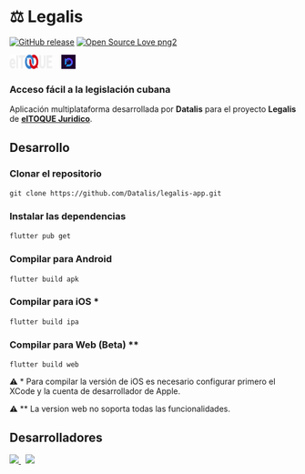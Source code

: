 # **⚖️ Legalis**

[![GitHub release](https://img.shields.io/github/release/datalis/legalis-app)](https://github.com/datalis/legalis-app/releases/)
[![Open Source Love png2](https://badges.frapsoft.com/os/v2/open-source.png?v=103)](https://github.com/datalis/legalis-app/)

<img src="./assets/images/eltoque.svg" width="75" height="25">&nbsp;&nbsp;&nbsp;
<img src="./assets/images/datalis.png" width="25" height="25">

### **Acceso fácil a la legislación cubana**

Aplicación multiplataforma desarrollada por **Datalis** para el proyecto **Legalis** de [**elTOQUE Juridico**]().

## Desarrollo

### Clonar el repositorio

```
git clone https://github.com/Datalis/legalis-app.git
```

### Instalar las dependencias

```
flutter pub get
```

### Compilar para Android

```
flutter build apk
```

### Compilar para iOS \*

```
flutter build ipa
```

### Compilar para Web (Beta) \*\*

```
flutter build web
```

⚠️ \* Para compilar la versión de iOS es necesario configurar primero el XCode y la cuenta de desarrollador de Apple.

⚠️ \*\* La version web no soporta todas las funcionalidades.

## Desarrolladores

<a href="https://github.com/datalis">
  <img src="https://github.com/datalis.png?size=50">
</a>
&nbsp;
<a href="https://github.com/lexz451">
  <img src="https://github.com/lexz451.png?size=50">
</a>
